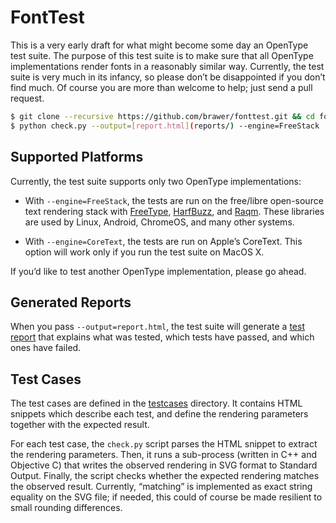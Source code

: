 # FontTest

This is a very early draft for what might become some day an OpenType
test suite. The purpose of this test suite is to make sure that all
OpenType implementations render fonts in a reasonably similar
way. Currently, the test suite is very much in its infancy, so please
don’t be disappointed if you don’t find much. Of course you are more
than welcome to help; just send a pull request.

```bash
$ git clone --recursive https://github.com/brawer/fonttest.git && cd fonttest
$ python check.py --output=[report.html](reports/) --engine=FreeStack
```


## Supported Platforms

Currently, the test suite supports only two OpenType implementations:

* With `--engine=FreeStack`, the tests are run on the free/libre
open-source text rendering stack with [FreeType](https://www.freetype.org/),
[HarfBuzz](https://www.freedesktop.org/wiki/Software/HarfBuzz/),
and [Raqm](https://github.com/HOST-Oman/libraqm). These libraries
are used by Linux, Android, ChromeOS, and many other systems.

* With `--engine=CoreText`, the tests are run on Apple’s CoreText.
This option will work only if you run the test suite on MacOS X.

If you’d like to test another OpenType implementation, please go ahead.


## Generated Reports

When you pass `--output=report.html`, the test suite will generate a
[test report](reports/fake-fail.html) that explains what was tested,
which tests have passed, and which ones have failed.


## Test Cases

The test cases are defined in the [testcases](testcases/) directory.
It contains HTML snippets which describe each test, and define the
rendering parameters together with the expected result.

For each test case, the `check.py` script parses the HTML snippet to
extract the rendering parameters. Then, it runs a sub-process (written
in C++ and Objective C) that writes the observed rendering in SVG
format to Standard Output. Finally, the script checks whether the
expected rendering matches the observed result.  Currently, “matching”
is implemented as exact string equality on the SVG file; if needed,
this could of course be made resilient to small rounding differences.
